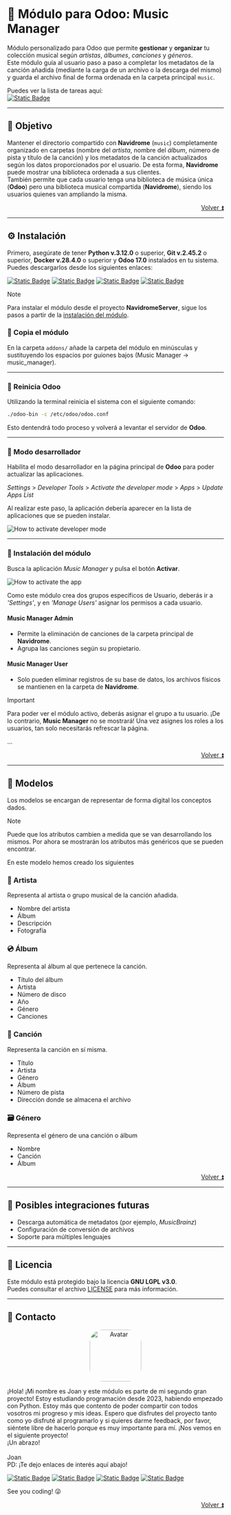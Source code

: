 <a id="readme-top"></a>

# 🎸 Módulo para Odoo: Music Manager

Módulo personalizado para Odoo que permite **gestionar** y **organizar** tu colección musical según *artistas*, 
*álbumes*, *canciones* y *géneros*. <br/>
Este módulo guía al usuario paso a paso a completar los metadatos de la canción añadida (mediante la carga de un 
archivo o la descarga del mismo) y guarda el archivo final de forma ordenada en la carpeta principal `music`.

Puedes ver la lista de tareas aquí: <br/>
[![Static Badge](https://img.shields.io/badge/Tareas_Pendientes-2684FC?logo=googletasks&labelColor=black)](docs/TODO.md)

---

## 🎯 Objetivo

Mantener el directorio compartido con **Navidrome** (`music`) completamente organizado en carpetas (nombre del 
*artista*, nombre del *álbum*, número de pista y título de la canción) y los metadatos de la canción actualizados 
según los datos proporcionados por el usuario. De esta forma, **Navidrome** puede mostrar una biblioteca ordenada a 
sus clientes. <br/>
También permite que cada usuario tenga una biblioteca de música única (**Odoo**) pero una biblioteca musical 
compartida (**Navidrome**), siendo los usuarios quienes van ampliando la misma.

<p align="right"><a href="#readme-top">Volver ⏫</a></p>

---

## ⚙️ Instalación

Primero, asegúrate de tener **Python v.3.12.0** o superior, **Git v.2.45.2** o superior, **Docker v.28.4.0** o 
superior y **Odoo 17.0** instalados en tu sistema. <br/>
Puedes descargarlos desde los siguientes enlaces:

[![Static Badge](https://img.shields.io/badge/Descargar_Python-3776AB?logo=python&labelColor=black)](https://www.python.org/downloads/)
[![Static Badge](https://img.shields.io/badge/Descargar_Git-F05032?logo=git&labelColor=black)](https://git-scm.com/downloads)
[![Static Badge](https://img.shields.io/badge/Descargar_Docker-2496ED?logo=docker&labelColor=black)](https://www.docker.com/)
[![Static Badge](https://img.shields.io/badge/Descargar_Odoo-714B67?logo=odoo&labelColor=black)](https://www.odoo.com/documentation/17.0/developer/tutorials/setup_guide.html)

> [!NOTE]
> Para instalar el módulo desde el proyecto **NavidromeServer**, sigue los pasos a partir de la 
> [instalación del módulo](#-instalación-del-módulo).

### 🔹 Copia el módulo

En la carpeta `addons/` añade la carpeta del módulo en minúsculas y sustituyendo los espacios por guiones bajos 
(Music Manager → music_manager).

---

### 🔹 Reinicia Odoo

Utilizando la terminal reinicia el sistema con el siguiente comando:
```bash
./odoo-bin -c /etc/odoo/odoo.conf
```

Esto dentendrá todo proceso y volverá a levantar el servidor de **Odoo**.

---

### 🔹 Modo desarrollador

Habilita el modo desarrollador en la página principal de **Odoo** para poder actualizar las aplicaciones.

*Settings* > *Developer Tools* > *Activate the developer mode* > *Apps* > *Update Apps List*

Al realizar este paso, la aplicación debería aparecer en la lista de aplicaciones que se pueden instalar.

![How to activate developer mode](docs/img/developer-mode.gif "Developer mode")

---

### 🔹 Instalación del módulo

Busca la aplicación *Music Manager* y pulsa el botón **Activar**.

![How to activate the app](docs/img/activate-module.gif "Module activation")

Como este módulo crea dos grupos específicos de Usuario, deberás ir a *'Settings'*, y en *'Manage Users'* asignar los 
permisos a cada usuario.

#### Music Manager Admin

 * Permite la eliminación de canciones de la carpeta principal de **Navidrome**.
 * Agrupa las canciones según su propietario.

#### Music Manager User

 * Solo pueden eliminar registros de su base de datos, los archivos físicos se mantienen en la carpeta de **Navidrome**.

> [!IMPORTANT]
> Para poder ver el módulo activo, deberás asignar el grupo a tu usuario. ¡De lo contrario, **Music Manager** 
> no se mostrará! Una vez asignes los roles a los usuarios, tan solo necesitarás refrescar la página.

...

<p align="right"><a href="#readme-top">Volver ⏫</a></p>

---

## 🧩 Modelos

Los modelos se encargan de representar de forma digital los conceptos dados.

> [!NOTE]
> Puede que los atributos cambien a medida que se van desarrollando los mismos. Por ahora se mostrarán los 
> atributos más genéricos que se pueden encontrar.

En este modelo hemos creado los siguientes

### 👤 Artista

Representa al artista o grupo musical de la canción añadida.

 * Nombre del artista
 * Álbum
 * Descripción
 * Fotografía

### 💿 Álbum

Representa al álbum al que pertenece la canción.

 * Título del álbum
 * Artista
 * Número de disco
 * Año
 * Género
 * Canciones

### 🎵 Canción

Representa la canción en sí misma.

 * Título
 * Artista
 * Género
 * Álbum
 * Número de pista
 * Dirección donde se almacena el archivo

### 🗃️ Género

Representa el género de una canción o álbum

 * Nombre
 * Canción
 * Álbum

<p align="right"><a href="#readme-top">Volver ⏫</a></p>

---

## 🔗 Posibles integraciones futuras

 * Descarga automática de metadatos (por ejemplo, *MusicBrainz*)
 * Configuración de conversión de archivos
 * Soporte para múltiples lenguajes

---

## 📝 Licencia

Este módulo está protegido bajo la licencia **GNU LGPL v3.0**. <br/>
Puedes consultar el archivo [LICENSE](../../LICENSE.txt) para más información.

---

## 💬 Contacto

<div align="center">
    <img src="https://avatars.githubusercontent.com/u/147839908?v=4" alt="Avatar" style="width:120px; height:120px; border-radius:25%;">
</div>

¡Hola! ¡Mi nombre es Joan y este módulo es parte de mi segundo gran proyecto! Estoy estudiando programación desde 2023, 
habiendo empezado con Python. Estoy más que contento de poder compartir con todos vosotros mi progreso y mis ideas. 
Espero que disfrutes del proyecto tanto como yo disfruté al programarlo y si quieres darme feedback, por favor, siéntete 
libre de hacerlo porque es muy importante para mí. ¡Nos vemos en el siguiente proyecto! <br/>
¡Un abrazo! <br/>
<br/>
Joan <br/>
PD: ¡Te dejo enlaces de interés aquí abajo!

[![Static Badge](https://img.shields.io/badge/Pregunta_a_DeepWiki-3A6ACE?logo=data%3Aimage%2Fpng%3Bbase64%2CiVBORw0KGgoAAAANSUhEUgAAAA4AAAAOCAMAAAAolt3jAAAA3lBMVEUAAAABk946as4HnNA0e8MBk94gwJk6as4gwJkBk946as46as4Bk94Bk946as4Bk94gwJk6as4Bk94gwJk6as4gwJkBk946as4Bk94gwJk6as4Bk946as4gwJkgwJkBk94gwJk6as4gwJkBk946as4gwJk6as4gwJkgwJkgwJkgwJkBk946as4Bk946as4Bk94gwJk6as4Bk946as4Bk946as4Bk946as4gwJkgwJkBk946as4gwJkgwJkBk94gwJk6as4Bk94Bk94gwJkBk94gwJk6as4Bk94gwJk6as7gjjPaAAAAR3RSTlMAAQEFBQYGBhgdHTAxMzM6OztKSktPUFBSU1N2dnd4hoaHiI2Oj5CRkpOUpqaqqsDBwtPT1NTX2tvc7%2B%2Fw8fr7%2B%2Fz9%2Ff7%2B%2FgHDj5oAAACRSURBVAjXY2AAAyYmBiTAZ2rMh8TV8%2FTUgTLZ1QxVrD09ZUQNVNmAXBFPTwducXEWG1dXYSBX0M3TnENDS87ew1kApFpKkUvdw8NCQEESrFlCnhPItRRQAnP5HZ3MONQ1Ze09XEGKhRxd7HjExJhtPTxARrEq6ytbubtLQy0CAV13d20kV%2FGaGPEiO5qREUIDAEmQEavt%2BU%2FXAAAAAElFTkSuQmCC&labelColor=black)](https://deepwiki.com/Ildiar25/NavidromeServer)
[![Static Badge](https://img.shields.io/badge/Cont%C3%A1ctame-EA4335?logo=gmail&labelColor=black)](mailto:j.pastor1591@gmail.com)
[![Static Badge](https://img.shields.io/badge/Mi_Perfil_Profesional-006699?logo=data%3Aimage%2Fpng%3Bbase64%2CiVBORw0KGgoAAAANSUhEUgAAAA4AAAAPCAMAAADjyg5GAAAAilBMVEUAAAAAZpkAZpkAZpkAZpkAZpkAZpkAZpkAZpkAZpkAZpkAZpkAZpkAZpkAZpkAZpkAZpkAZpkAZpkAZpkAZpkAZpkAZpkAZpkAZpkAZpkAZpkAZpkAZpkAZpkAZpkAZpkAZpkAZpkAZpkAZpkAZpkAZpkAZpkAZpkAZpkAZpkAZpkAZpkAZpkAZpkWaufzAAAALXRSTlMAAQIDEBETFhcgIycqLS4ySVFXWV1fYWpsbXV7iIqQqa20wsXO0tbg4efq8%2F2PFdscAAAAYklEQVQIW5XHyRbBABBFwSciCNos5qCNkfv%2Fv2cVp4%2Bd2pWUJApGz8cwdAfb0MHtmof%2BmLpPUvfD7FKVPamAZRdeNeDfctq%2FYdz03tIR5k3P0grWoQvY%2FNfMrNM260upWfYBxD8QUVv%2BWwcAAAAASUVORK5CYII%3D&labelColor=black)](https://www.linkedin.com/in/joan-pastor-vicens-aa5b4a55)
[![Static Badge](https://img.shields.io/badge/Portfolio-white?logo=github&labelColor=black)](https://github.com/Ildiar25)

See you coding! 😜

<p align="right"><a href="#readme-top">Volver ⏫</a></p>
